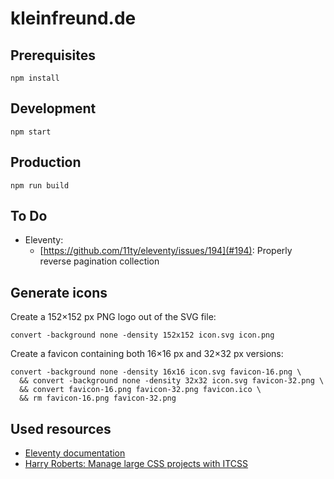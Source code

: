 # kleinfreund.de

## Prerequisites

```
npm install
```

## Development

```
npm start
```

## Production

```
npm run build
```

## To Do

- Eleventy:
  - [https://github.com/11ty/eleventy/issues/194](#194): Properly reverse pagination collection

## Generate icons

Create a 152×152 px PNG logo out of the SVG file:

```
convert -background none -density 152x152 icon.svg icon.png
```

Create a favicon containing both 16×16 px and 32×32 px versions:

```
convert -background none -density 16x16 icon.svg favicon-16.png \
  && convert -background none -density 32x32 icon.svg favicon-32.png \
  && convert favicon-16.png favicon-32.png favicon.ico \
  && rm favicon-16.png favicon-32.png
```

## Used resources

- [Eleventy documentation](https://www.11ty.io/docs/)
- [Harry Roberts: Manage large CSS projects with ITCSS](http://www.creativebloq.com/web-design/manage-large-css-projects-itcss-101517528)
